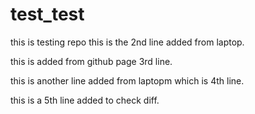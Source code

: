 # test_test
this is testing repo
this is the 2nd line added from laptop.

this is added from github page 3rd line.

this is another line added from laptopm which is 4th line.

this is a 5th line added to check diff.
